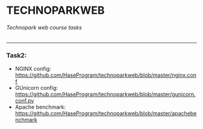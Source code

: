 # TECHNOPARKWEB
###### Technopark web course tasks
_____
### Task2:
 - NGINX config: https://github.com/HaseProgram/technoparkweb/blob/master/nginx.conf
 - GUnicorn config: https://github.com/HaseProgram/technoparkweb/blob/master/gunicorn.conf.py
 - Apache benchmark: https://github.com/HaseProgram/technoparkweb/blob/master/apachebenchmark
